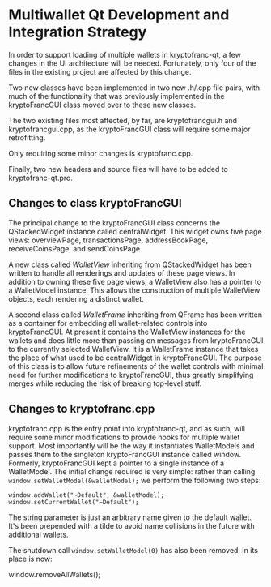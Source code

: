 Multiwallet Qt Development and Integration Strategy
===================================================

In order to support loading of multiple wallets in kryptofranc-qt, a few changes in the UI architecture will be needed.
Fortunately, only four of the files in the existing project are affected by this change.

Two new classes have been implemented in two new .h/.cpp file pairs, with much of the functionality that was previously
implemented in the kryptoFrancGUI class moved over to these new classes.

The two existing files most affected, by far, are kryptofrancgui.h and kryptofrancgui.cpp, as the kryptoFrancGUI class will require
some major retrofitting.

Only requiring some minor changes is kryptofranc.cpp.

Finally, two new headers and source files will have to be added to kryptofranc-qt.pro.

Changes to class kryptoFrancGUI
---------------------------
The principal change to the kryptoFrancGUI class concerns the QStackedWidget instance called centralWidget.
This widget owns five page views: overviewPage, transactionsPage, addressBookPage, receiveCoinsPage, and sendCoinsPage.

A new class called *WalletView* inheriting from QStackedWidget has been written to handle all renderings and updates of
these page views. In addition to owning these five page views, a WalletView also has a pointer to a WalletModel instance.
This allows the construction of multiple WalletView objects, each rendering a distinct wallet.

A second class called *WalletFrame* inheriting from QFrame has been written as a container for embedding all wallet-related
controls into kryptoFrancGUI. At present it contains the WalletView instances for the wallets and does little more than passing on messages
from kryptoFrancGUI to the currently selected WalletView. It is a WalletFrame instance
that takes the place of what used to be centralWidget in kryptoFrancGUI. The purpose of this class is to allow future
refinements of the wallet controls with minimal need for further modifications to kryptoFrancGUI, thus greatly simplifying
merges while reducing the risk of breaking top-level stuff.

Changes to kryptofranc.cpp
----------------------
kryptofranc.cpp is the entry point into kryptofranc-qt, and as such, will require some minor modifications to provide hooks for
multiple wallet support. Most importantly will be the way it instantiates WalletModels and passes them to the
singleton kryptoFrancGUI instance called window. Formerly, kryptoFrancGUI kept a pointer to a single instance of a WalletModel.
The initial change required is very simple: rather than calling `window.setWalletModel(&walletModel);` we perform the
following two steps:

	window.addWallet("~Default", &walletModel);
	window.setCurrentWallet("~Default");

The string parameter is just an arbitrary name given to the default wallet. It's been prepended with a tilde to avoid name collisions in the future with additional wallets.

The shutdown call `window.setWalletModel(0)` has also been removed. In its place is now:

window.removeAllWallets();
